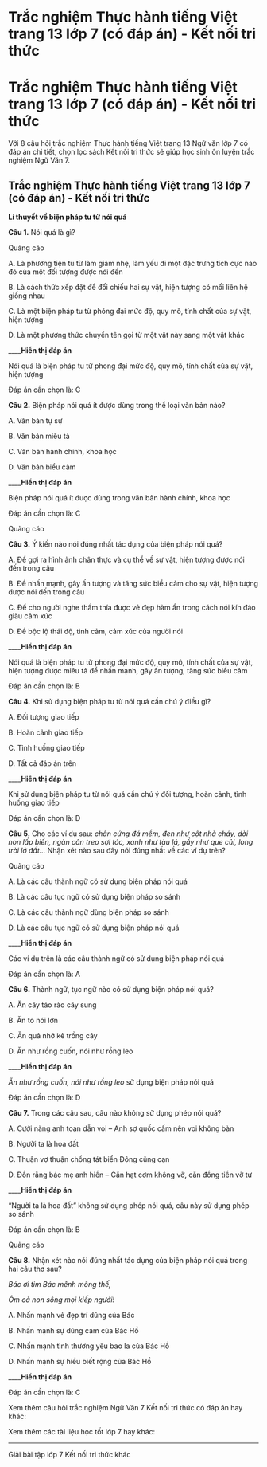 # Trắc nghiệm Thực hành tiếng Việt trang 13 lớp 7 (có đáp án) - Kết nối tri thức

# Trắc nghiệm Thực hành tiếng Việt trang 13 lớp 7 (có đáp án) - Kết nối tri thức

Với 8 câu hỏi trắc nghiệm Thực hành tiếng Việt trang 13 Ngữ văn lớp 7 có đáp án chi tiết, chọn lọc sách Kết nối tri thức sẽ giúp học sinh ôn luyện trắc nghiệm Ngữ Văn 7.

## Trắc nghiệm Thực hành tiếng Việt trang 13 lớp 7 (có đáp án) - Kết nối tri thức

**Lí thuyết về biện pháp tu từ nói quá**

**Câu 1.** Nói quá là gì?

Quảng cáo

A. Là phương tiện tu từ làm giảm nhẹ, làm yếu đi một đặc trưng tích cực nào đó của một đối tượng được nói đến

B. Là cách thức xếp đặt để đối chiếu hai sự vật, hiện tượng có mối liên hệ giống nhau

C. Là một biện pháp tu từ phóng đại mức độ, quy mô, tính chất của sự vật, hiện tượng

D. Là một phương thức chuyển tên gọi từ một vật này sang một vật khác

____**Hiển thị đáp án**

Nói quá là biện pháp tu từ phong đại mức độ, quy mô, tính chất của sự vật, hiện tượng

Đáp án cần chọn là: C

**Câu 2.** Biện pháp nói quá ít được dùng trong thể loại văn bản nào?

A. Văn bản tự sự

B. Văn bản miêu tả

C. Văn bản hành chính, khoa học

D. Văn bản biểu cảm

____**Hiển thị đáp án**

Biện pháp nói quá ít được dùng trong văn bản hành chính, khoa học

Đáp án cần chọn là: C

Quảng cáo

**Câu 3.** Ý kiến nào nói đúng nhất tác dụng của biện pháp nói quá?

A. Để gợi ra hình ảnh chân thực và cụ thể về sự vật, hiện tượng được nói đến trong câu

B. Để nhấn mạnh, gây ấn tượng và tăng sức biểu cảm cho sự vật, hiện tượng được nói đến trong câu

C. Để cho người nghe thấm thía được vẻ đẹp hàm ẩn trong cách nói kín đáo giàu cảm xúc

D. Để bộc lộ thái độ, tình cảm, cảm xúc của người nói

____**Hiển thị đáp án**

Nói quá là biện pháp tu từ phong đại mức độ, quy mô, tính chất của sự vật, hiện tượng được miêu tả để nhấn mạnh, gây ấn tượng, tăng sức biểu cảm

Đáp án cần chọn là: B

**Câu 4.** Khi sử dụng biện pháp tu từ nói quá cần chú ý điều gì?

A. Đối tượng giao tiếp

B. Hoàn cảnh giao tiếp

C. Tình huống giao tiếp

D. Tất cả đáp án trên

____**Hiển thị đáp án**

Khi sử dụng biện pháp tu từ nói quá cần chú ý đối tượng, hoàn cảnh, tình huống giao tiếp

Đáp án cần chọn là: D

**Câu 5.** Cho các ví dụ sau: _chân cứng đá mềm, đen như cột nhà cháy, dời non lấp biển, ngàn cân treo sợi tóc, xanh như tàu lá, gầy như que củi, long trời lở đất…_ Nhận xét nào sau đây nói đúng nhất về các ví dụ trên?

Quảng cáo

A. Là các câu thành ngữ có sử dụng biện pháp nói quá

B. Là các câu tục ngữ có sử dụng biện pháp so sánh

C. Là các câu thành ngữ dùng biện pháp so sánh

D. Là các câu tục ngữ có sử dụng biện pháp nói quá

____**Hiển thị đáp án**

Các ví dụ trên là các câu thành ngữ có sử dụng biện pháp nói quá

Đáp án cần chọn là: A

**Câu 6.** Thành ngữ, tục ngữ nào có sử dụng biện pháp nói quá?

A. Ăn cây táo rào cây sung

B. Ăn to nói lớn

C. Ăn quả nhớ kẻ trồng cây

D. Ăn như rồng cuốn, nói như rồng leo

____**Hiển thị đáp án**

_Ăn như rồng cuốn, nói như rồng leo_ sử dụng biện pháp nói quá

Đáp án cần chọn là: D

**Câu 7.** Trong các câu sau, câu nào không sử dụng phép nói quá?

A. Cưới nàng anh toan dẫn voi – Anh sợ quốc cấm nên voi không bàn

B. Người ta là hoa đất

C. Thuận vợ thuận chồng tát biển Đông cũng cạn

D. Đồn rằng bác mẹ anh hiền – Cắn hạt cơm không vỡ, cắn đồng tiền vỡ tư

____**Hiển thị đáp án**

“Người ta là hoa đất” không sử dụng phép nói quá, câu này sử dụng phép so sánh

Đáp án cần chọn là: B

Quảng cáo

**Câu 8.** Nhận xét nào nói đúng nhất tác dụng của biện pháp nói quá trong hai câu thơ sau?

_Bác ơi tim Bác mênh mông thế,_

_Ôm cả non sông mọi kiếp ngưới!_

A. Nhấn mạnh vẻ đẹp trí dũng của Bác

B. Nhấn mạnh sự dũng cảm của Bác Hồ

C. Nhấn mạnh tình thương yêu bao la của Bác Hồ

D. Nhấn mạnh sự hiểu biết rộng của Bác Hồ

____**Hiển thị đáp án**

Đáp án cần chọn là: C

Xem thêm câu hỏi trắc nghiệm Ngữ Văn 7 Kết nối tri thức có đáp án hay khác:

Xem thêm các tài liệu học tốt lớp 7 hay khác:

* * *

Giải bài tập lớp 7 Kết nối tri thức khác
